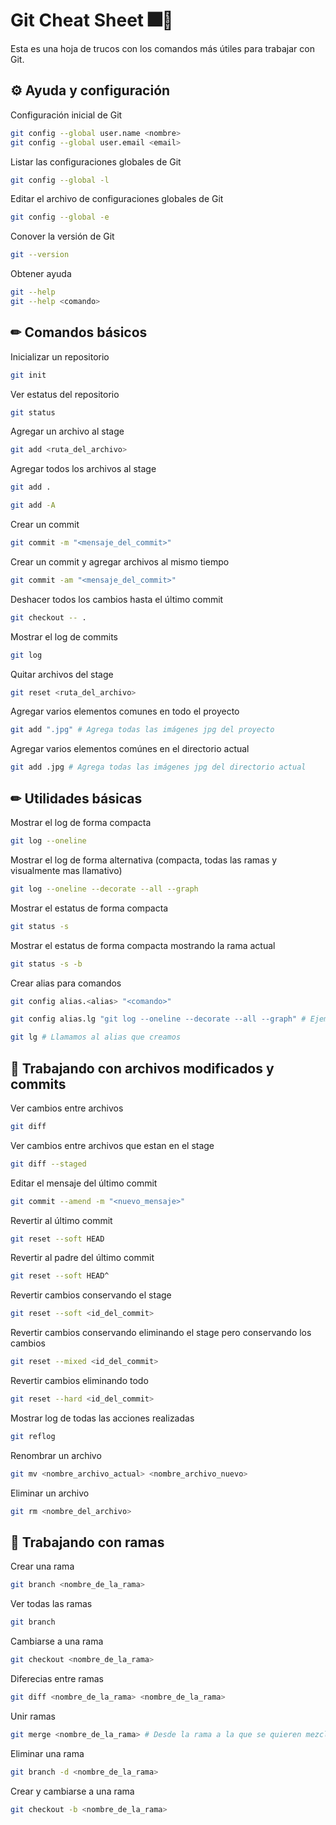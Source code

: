 # Git Cheat Sheet 🎆🎇

Esta es una hoja de trucos con los comandos más útiles para trabajar con Git.

## ⚙ Ayuda y configuración
Configuración inicial de Git
```bash
git config --global user.name <nombre>
git config --global user.email <email>
```
Listar las configuraciones globales de Git
```bash
git config --global -l
```
Editar el archivo de configuraciones globales de Git
```bash
git config --global -e
```
Conover la versión de Git
```bash
git --version
```
Obtener ayuda
```bash
git --help
git --help <comando>
```

## ✏ Comandos básicos
Inicializar un repositorio
```bash
git init
```
Ver estatus del repositorio
```bash
git status
```
Agregar un archivo al stage
```bash
git add <ruta_del_archivo>
```
Agregar todos los archivos al stage
```bash
git add .
```
```bash
git add -A
```
Crear un commit
```bash
git commit -m "<mensaje_del_commit>"
```
Crear un commit y agregar archivos al mismo tiempo
```bash
git commit -am "<mensaje_del_commit>"
```
Deshacer todos los cambios hasta el último commit
```bash
git checkout -- .
```
Mostrar el log de commits
```bash
git log
```
Quitar archivos del stage
```bash
git reset <ruta_del_archivo>
```
Agregar varios elementos comunes en todo el proyecto
```bash
git add ".jpg" # Agrega todas las imágenes jpg del proyecto
```
Agregar varios elementos comúnes en el directorio actual
```bash
git add .jpg # Agrega todas las imágenes jpg del directorio actual
```

## ✏ Utilidades básicas
Mostrar el log de forma compacta
```bash
git log --oneline
```
Mostrar el log de forma alternativa (compacta, todas las ramas y visualmente mas llamativo)
```bash
git log --oneline --decorate --all --graph
```
Mostrar el estatus de forma compacta
```bash
git status -s 
```
Mostrar el estatus de forma compacta mostrando la rama actual
```bash
git status -s -b
```
Crear alias para comandos
```bash
git config alias.<alias> "<comando>"

git config alias.lg "git log --oneline --decorate --all --graph" # Ejemplo para crear un alias

git lg # Llamamos al alias que creamos
```

## 📃 Trabajando con archivos modificados y commits
Ver cambios entre archivos
```bash
git diff
```
Ver cambios entre archivos que estan en el stage
```bash
git diff --staged
```
Editar el mensaje del último commit
```bash
git commit --amend -m "<nuevo_mensaje>"
```
Revertir al último commit
```bash
git reset --soft HEAD
```
Revertir al padre del último commit
```bash
git reset --soft HEAD^
```
Revertir cambios conservando el stage
```bash
git reset --soft <id_del_commit>
```
Revertir cambios conservando eliminando el stage pero conservando los cambios
```bash
git reset --mixed <id_del_commit>
```
Revertir cambios eliminando todo
```bash
git reset --hard <id_del_commit>
```
Mostrar log de todas las acciones realizadas
```bash
git reflog
```
Renombrar un archivo
```bash
git mv <nombre_archivo_actual> <nombre_archivo_nuevo>
```
Eliminar un archivo
```bash
git rm <nombre_del_archivo>
```

## 🌳 Trabajando con ramas
Crear una rama
```bash
git branch <nombre_de_la_rama>
```
Ver todas las ramas
```bash
git branch
```
Cambiarse a una rama
```bash
git checkout <nombre_de_la_rama>
```
Diferecias entre ramas
```bash
git diff <nombre_de_la_rama> <nombre_de_la_rama>
```
Unir ramas
```bash
git merge <nombre_de_la_rama> # Desde la rama a la que se quieren mezclar los cambios
```
Eliminar una rama
```bash
git branch -d <nombre_de_la_rama>
```
Crear y cambiarse a una rama
```bash
git checkout -b <nombre_de_la_rama>
```
